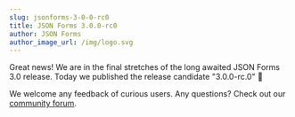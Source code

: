 ```yaml
---
slug: jsonforms-3-0-0-rc0
title: JSON Forms 3.0.0-rc0
author: JSON Forms
author_image_url: /img/logo.svg
---
```

Great news! We are in the final stretches of the long awaited JSON Forms 3.0 release. Today we published the release candidate "3.0.0-rc.0" 🎉

We welcome any feedback of curious users. Any questions? Check out our [community forum](http://jsonforms.discourse.group).

